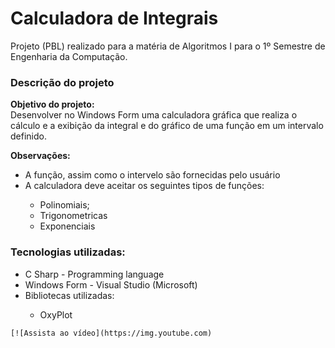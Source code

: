 # Calculadora de Integrais
<p>Projeto (PBL) realizado para a matéria de Algoritmos I para o 1º Semestre de Engenharia da Computação.</p>

<h3>Descrição do projeto</h3>
<p>
  <b>Objetivo do projeto:</b><br>
  Desenvolver no Windows Form uma calculadora gráfica que realiza o cálculo e a exibição da integral e do gráfico de uma função em um intervalo definido.

  <b>Observações:</b>
  <ul>
    <li>A função, assim como o intervelo são fornecidas pelo usuário</li>
    <li>A calculadora deve aceitar os seguintes tipos de funções:</li>
    <ul>
      <li>Polinomiais;</li>
      <li>Trigonometricas</li>
      <li>Exponenciais</li>
    </ul>
  </ul>
</p>

<h3>Tecnologias utilizadas:</h3>
<ul>
  <li>C Sharp - Programming language</li>
  <li>Windows Form - Visual Studio (Microsoft)</li>

  <li>Bibliotecas utilizadas:</li>
  <ul>
    <li>OxyPlot</li>
  </ul>
</ul>

```
[![Assista ao vídeo](https://img.youtube.com)
```
